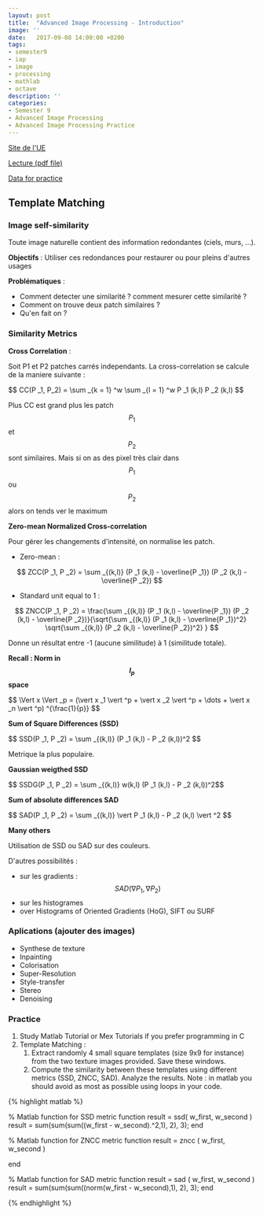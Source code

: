 ```yaml
---
layout: post
title:  "Advanced Image Processing - Introduction"
image: ''
date:   2017-09-08 14:00:00 +0200
tags: 
- semester9 
- iap
- image
- processing
- mathlab
- octave
description: ''
categories:
- Semester 9
- Advanced Image Processing
- Advanced Image Processing Practice
---
```


[Site de l'UE](https://moodle1.u-bordeaux.fr/course/view.php?id=2327)

[Lecture (pdf file)](https://moodle1.u-bordeaux.fr/pluginfile.php/311870/mod_resource/content/0/TemplateMatching.pdf)

[Data for practice](https://moodle1.u-bordeaux.fr/mod/folder/view.php?id=107742)

## Template Matching

### Image self-similarity

Toute image naturelle contient des information redondantes (ciels, murs, ...).

**Objectifs** : Utiliser ces redondances pour restaurer ou pour pleins d'autres usages

**Problématiques** :
  * Comment detecter une similarité ? comment mesurer cette similarité ?
  * Comment on trouve deux patch similaires ?
  * Qu'en fait on ?
  
### Similarity Metrics 

**Cross Correlation** : 

Soit P1 et P2 patches carrés independants. La cross-correlation se calcule de la maniere suivante : 

\$\$ CC(P _1, P_2) = \sum _{k = 1} ^w \sum _{l = 1} ^w P _1 (k,l) P _2 (k,l) $$

Plus CC est grand plus les patch $$ P _1 $$ et $$ P _2 $$ sont similaires.
	Mais si on as des pixel très clair dans $$P _1$$ ou $$P _2$$ alors on tends ver le maximum

**Zero-mean Normalized Cross-correlation**

Pour gérer les changements d'intensité, on normalise les patch.

  * Zero-mean :
  
  $$ ZCC(P _1, P _2) = \sum _{(k,l)} (P _1 (k,l) - \overline{P _1}) (P _2 (k,l) - \overline{P _2}) $$ 
  
  * Standard unit equal to 1 :
  
  $$ ZNCC(P _1, P _2) = \frac{\sum _{(k,l)} (P _1 (k,l) - \overline{P _1}) (P _2 (k,l) - \overline{P _2})}{\sqrt{\sum _{(k,l)} (P _1 (k,l) - \overline{P _1})^2} \sqrt{\sum _{(k,l)} (P _2 (k,l) - \overline{P _2})^2} } $$ 

Donne un résultat entre -1 (aucune similitude) à 1 (similitude totale).

**Recall : Norm in $$l _p $$ space**

\$\$ \Vert x \Vert  _p = (\vert x _1 \vert ^p + \vert x _2 \vert ^p + \dots + \vert x _n \vert ^p) ^{\frac{1}{p}} $$


**Sum of Square Differences (SSD)**

\$\$ SSD(P _1, P _2) = \sum _{(k,l)} (P _1 (k,l) - P _2 (k,l))^2 $$

Metrique la plus populaire.

**Gaussian weigthed SSD**

\$\$ SSDG(P _1, P _2) = \sum _{(k,l)} w(k,l) (P _1 (k,l) - P _2 (k,l))^2$$

**Sum of absolute differences SAD**

\$\$ SAD(P _1, P _2) = \sum _{(k,l)} \vert P _1 (k,l) - P _2 (k,l) \vert ^2 $$

**Many others**

Utilisation de SSD ou SAD sur des couleurs.

D'autres possibilités : 
  * sur les gradients : $$ SAD(\nabla P _1, \nabla P _2) $$
  * sur les histogrames
  * over Histograms of Oriented Gradients (HoG), SIFT ou SURF
  
### Aplications (ajouter des images) 

  * Synthese de texture
  * Inpainting
  * Colorisation
  * Super-Resolution
  * Style-transfer
  * Stereo
  * Denoising

### Practice 

  1. Study  Matlab Tutorial or Mex Tutorials if you prefer programming in C
  2. Template Matching : 
     1. Extract randomly 4 small square templates (size 9x9 for instance) from the two texture images provided. Save these windows.
     2. Compute the similarity between these templates using different metrics (SSD, ZNCC, SAD). Analyze the results. Note : in matlab you should avoid as most as possible using loops in your code. 
	
{% highlight matlab %}

% Matlab function for SSD metric
function result = ssd( w_first, w_second )
  result = sum(sum(sum((w_first - w_second).^2,1), 2), 3);
end

% Matlab function for ZNCC metric
function result = zncc ( w_first, w_second ) 
  
end

% Matlab function for SAD metric
function result = sad ( w_first, w_second )
  result = sum(sum(sum((norm(w_first - w_second),1), 2), 3);
end


{% endhighlight %}
